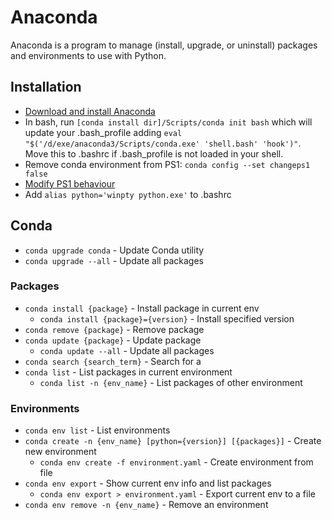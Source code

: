 # Anaconda

Anaconda is a program to manage (install, upgrade, or uninstall) packages and environments to use with Python.

## Installation

- [Download and install Anaconda](https://www.anaconda.com/products/individual)
- In bash, run `[conda install dir]/Scripts/conda init bash` which will update your .bash_profile adding `eval "$('/d/exe/anaconda3/Scripts/conda.exe' 'shell.bash' 'hook')"`. Move this to .bashrc if .bash_profile is not loaded in your shell.
- Remove conda environment from PS1: `conda config --set changeps1 false`
- [Modify PS1 behaviour](https://stackoverflow.com/questions/42481726/how-to-modify-conda-source-activate-ps1-behavior)
- Add `alias python='winpty python.exe'` to .bashrc

## Conda

- `conda upgrade conda` - Update Conda utility
- `conda upgrade --all` - Update all packages

### Packages

- `conda install {package}` - Install package in current env
  - `conda install {package}={version}` - Install specified version
- `conda remove {package}` - Remove package
- `conda update {package}` - Update package
  - `conda update --all` - Update all packages
- `conda search {search_term}` - Search for a
- `conda list` - List packages in current environment
  - `conda list -n {env_name}` - List packages of other environment

### Environments

- `conda env list` - List environments
- `conda create -n {env_name} [python={version}] [{packages}]` - Create new environment
  - `conda env create -f environment.yaml` - Create environment from file
- `conda env export` - Show current env info and list packages
  - `conda env export > environment.yaml` - Export current env to a file
- `conda env remove -n {env_name}` - Remove an environment